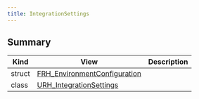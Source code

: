 ```yaml
---
title: IntegrationSettings
---
```


## Summary
| Kind | View | Description |
|------|------|-------------|
|struct|[FRH_EnvironmentConfiguration](/unreal-plugins/all/structfrh__environmentconfiguration/#structFRH__EnvironmentConfiguration)||
|class|[URH_IntegrationSettings](/unreal-plugins/all/classurh__integrationsettings/#classURH__IntegrationSettings)||
